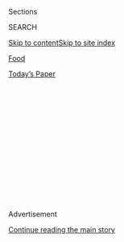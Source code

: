<div id="app">

<div>

<div>

<div>

<div class="NYTAppHideMasthead css-1q2w90k e1suatyy0">

<div class="section css-ui9rw0 e1suatyy2">

<div class="css-eph4ug er09x8g0">

<div class="css-6n7j50">

</div>

<span class="css-1dv1kvn">Sections</span>

<div class="css-10488qs">

<span class="css-1dv1kvn">SEARCH</span>

</div>

[Skip to content](#site-content)[Skip to site
index](#site-index)

</div>

<div id="masthead-section-label" class="css-1wr3we4 eaxe0e00">

[Food](https://www.nytimes.com/section/food)

</div>

<div class="css-10698na e1huz5gh0">

</div>

</div>

<div id="masthead-bar-one" class="section hasLinks css-15hmgas e1csuq9d3">

<div class="css-uqyvli e1csuq9d0">

</div>

<div class="css-1uqjmks e1csuq9d1">

</div>

<div class="css-9e9ivx">

[](https://myaccount.nytimes.com/auth/login?response_type=cookie&client_id=vi)

</div>

<div class="css-1bvtpon e1csuq9d2">

[Today’s
Paper](https://www.nytimes.com/section/todayspaper)

</div>

</div>

</div>

</div>

<div data-aria-hidden="false">

<div id="site-content" data-role="main">

<div>

<div class="css-1aor85t" style="opacity:0.000000001;z-index:-1;visibility:hidden">

<div class="css-1hqnpie">

<div class="css-epjblv">

<span class="css-17xtcya">[Food](/section/food)</span><span class="css-x15j1o">|</span><span class="css-fwqvlz">Serving
the Stuff of
Privilege</span>

</div>

<div class="css-k008qs">

<div class="css-1iwv8en">

<span class="css-18z7m18"></span>

<div>

</div>

</div>

<span class="css-1n6z4y">https://nyti.ms/12gpBsD</span>

<div class="css-1705lsu">

<div class="css-4xjgmj">

<div class="css-4skfbu" data-role="toolbar" data-aria-label="Social Media Share buttons, Save button, and Comments Panel with current comment count" data-testid="share-tools">

  - 
  - 
  - 
  - 
    
    <div class="css-6n7j50">
    
    </div>

  - 
  - 

</div>

</div>

</div>

</div>

</div>

</div>

<div class="css-13pd83m">

</div>

<div id="top-wrapper" class="css-1sy8kpn">

<div id="top-slug" class="css-l9onyx">

Advertisement

</div>

[Continue reading the main
story](#after-top)

<div class="ad top-wrapper" style="text-align:center;height:100%;display:block;min-height:250px">

<div id="top" class="place-ad" data-position="top" data-size-key="top">

</div>

</div>

<div id="after-top">

</div>

</div>

<div id="sponsor-wrapper" class="css-1hyfx7x">

<div id="sponsor-slug" class="css-19vbshk">

Supported by

</div>

[Continue reading the main
story](#after-sponsor)

<div id="sponsor" class="ad sponsor-wrapper" style="text-align:center;height:100%;display:block">

</div>

<div id="after-sponsor">

</div>

</div>

<div class="css-1vkm6nb ehdk2mb0">

# Serving the Stuff of Privilege

</div>

<div class="css-79elbk" data-testid="photoviewer-wrapper">

<div class="css-z3e15g" data-testid="photoviewer-wrapper-hidden">

</div>

<div class="css-1a48zt4 ehw59r15" data-testid="photoviewer-children">

![<span class="css-16f3y1r e13ogyst0" data-aria-hidden="true">Certain
restaurants can knock down the barriers between you and happiness for a
few hours, and at times, Daniel, which turned 20 this year, can be one
of
them.</span><span class="css-cnj6d5 e1z0qqy90" itemprop="copyrightHolder"><span class="css-1ly73wi e1tej78p0">Credit...</span><span><span>Evan
Sung for The New York
Times</span></span></span>](https://static01.nyt.com/images/2013/07/24/dining/24REST_SPAN/24REST_SPAN-articleLarge.jpg?quality=75&auto=webp&disable=upscale)

</div>

</div>

<div class="css-170u9t6">

<div class="css-jh549l" data-testid="restaurant-review-header">

<div class="css-83hgbf">

  - Daniel  
    **<span>NYT Critic's Pick</span>
    <span class="css-z4hz5">★★★</span>
    French
    $$$$
    <span>60 East 65th Street</span>
    212-288-0033

</div>

[Reserve a
Table](http://www.opentable.com/single.aspx?ref=4201&amp;rid=337)

When you make a reservation at an independently reviewed restaurant
through our site, we earn an affiliate commission.

</div>

</div>

<div class="css-xt80pu e12qa4dv0">

<div class="css-18e8msd">

<div class="css-vp77d3 epjyd6m0">

<div class="css-1baulvz">

By [<span class="css-1baulvz last-byline" itemprop="name">Pete
Wells</span>](https://www.nytimes.com/by/pete-wells)

</div>

</div>

  - July 23,
    2013

  - 
    
    <div class="css-4xjgmj">
    
    <div class="css-d8bdto" data-role="toolbar" data-aria-label="Social Media Share buttons, Save button, and Comments Panel with current comment count" data-testid="share-tools">
    
      - 
      - 
      - 
      - 
        
        <div class="css-6n7j50">
        
        </div>
    
      - 
      - 
    
    </div>
    
    </div>

</div>

</div>

<div class="section meteredContent css-1r7ky0e" name="articleBody" itemprop="articleBody">

<div class="css-1fanzo5 StoryBodyCompanionColumn">

<div class="css-53u6y8">

Your job may be worrying you, or your father’s health, or your own. You
may have been up at 2 that morning drafting a better ending for a
long-ago memory. But certain restaurants, if you can afford them, can
knock down the barriers between you and happiness for a few hours. Every
taste seems to transport you to another world, while every gesture of
the staff convinces you that you live in the privileged center of this
one.

[Daniel](http://danielnyc.com/), which turned 20 this year, can make you
feel that way. Does chilled pea soup sound like the stuff of privilege?
It is when it comes from this kitchen, where [Jean François
Bruel](http://danielnyc.com/jean-francois-bruel-executive-chef) has been
the executive chef since 2003, and which Daniel Boulud, the proprietor,
watches over from a windowed perch above the saucepans and sieves.

Those sieves got a workout on this soup, straining it to a gliding
smoothness. It had the clear, refreshing sweetness of the smallest peas
eaten straight from the pod. Salty diamonds of smoked sable and a white
ring of rosemary-infused cream helped the soup’s purity shine more
clearly. This kind of exquisitely sensitive, profoundly seasonal,
fundamentally French cooking helped lift Daniel to several four-star
reviews in The New York Times, [the most recent
one](http://www.nytimes.com/2009/01/21/dining/reviews/21rest.html?pagewanted=all)
by Frank Bruni in 2009.

Again and again, I have been startled by the excellence of Mr. Bruel’s
ingredients and his talent for unlocking all they had to offer. I have
never tasted more calmly flavorful veal tenderloin, or fresher and more
gently handled swordfish, or a more skillfully roasted breast of guinea
hen.

</div>

</div>

<div class="css-1fanzo5 StoryBodyCompanionColumn">

<div class="css-53u6y8">

But some of these star ingredients were embedded in elaborate, multipart
compositions that didn’t fully reward the attention they demanded. At
times, the restaurant gave the impression that it was trying to garnish
its way to greatness.

And while the service can be among the best in the city, with a supreme
attentiveness softened by a surprising warmth and even chattiness, it is
not always that way for everyone. When people who are known at the
restaurant tell me about their meals, they look blissful. Others look
disappointed or resentful as they tell me about cramped tables in the
neoclassical arcades around the grand sunken dining room and hasty,
perfunctory
service.

</div>

</div>

<div class="sizeMedium layoutHorizontal css-rezhvw ejvbdkh1">

[](https://www.nytimes.com/slideshow/2013/07/24/dining/20130724-REST.html)

<div class="css-5nx6oe">

## Daniel

<div class="css-1xhl2m">

15 Photos

View Slide Show
<span class="css-t4350i">›</span>

</div>

</div>

<div class="css-79elbk">

<div class="css-hyytny">

</div>

![](https://static01.nyt.com/images/2013/07/24/dining/20130724-REST-slide-37Q2/20130724-REST-slide-37Q2-articleLarge.jpg?quality=75&auto=webp&disable=upscale)

</div>

<div class="css-17ai7jg e15qwgfe0">

<span class="css-16f3y1r e13ogyst0">Evan Sung for The New York
Times</span>

</div>

</div>

<div class="css-1fanzo5 StoryBodyCompanionColumn">

<div class="css-53u6y8">

One night I had a reservation 15 minutes apart from a colleague who
wasn’t likely to be recognized, as I repeatedly was. We both ordered
the six-course $195 tasting menu. (A three-course prix fixe dinner is
$116.) Our meals were virtually identical. Our experiences were not.

The kitchen sent two amuse courses to my table. His got one. A few
remaining sips of my wine, ordered by the glass, were topped off. His
glass sat empty at times while he waited to be offered another.

</div>

</div>

<div class="css-1fanzo5 StoryBodyCompanionColumn">

<div class="css-53u6y8">

We both ate extraordinary fried lollipops of filleted frogs’ legs on a
long stick of bone, but only I was then brought a napkin-covered bowl of
rosemary- and lemon-scented water for rinsing my fingers.

My servers were solicitous: Was this course, or that one, or that one,
prepared to your liking? Was the pacing of the meal satisfactory? Could
we interest you in a cheese course? Would you like your espresso with
dessert, or after? Finally, as I neared the revolving door on East 65th
Street: Can we help you find a cab tonight?

My colleague wasn’t asked any of those questions. Still, the next
morning, he reported feeling very well taken care of. And a restaurant
can’t be blamed for trying to impress a critic.

It can be faulted, though, for turning its best face away from the
unknowns, the first-timers, the birthday splurgers, the tourists. They
are precisely the people who would remember a little coddling at a place
like Daniel for years.

And while a missing finger bowl won’t seriously mar anyone’s evening,
missing Daniel’s cheese cart might. It is one of the finest four-wheeled
vehicles in New York. Whenever I wondered if I really wanted cheese, a
server would lay his knife on a soft wheel, pressing gently. The mounded
top would fall for a moment then rise up again, gracefully and almost
willingly. After that, the question was not if I should have some, but
how many kinds could fit on one plate.

It was just as pointless to try to wave away the basket of Mark
Fiorentino’s gorgeous breads, like a garlic focaccia, round and dimpled
in the center. Rajeev Vaidya, the head sommelier, shepherded me past the
many bottles that could land a weak wine lover in debt to more
affordable ones. He has a 2007 halbtrocken from the German riesling
maker Georg Breuer. Some buyers scoffed at the vintage, pushing prices
down, but not Mr. Vaidya. A bottle can be yours for the princely sum of
$25.

</div>

</div>

<div class="css-79elbk" data-testid="photoviewer-wrapper">

<div class="css-z3e15g" data-testid="photoviewer-wrapper-hidden">

</div>

<div class="css-1a48zt4 ehw59r15" data-testid="photoviewer-children">

![<span class="css-16f3y1r e13ogyst0" data-aria-hidden="true">Olive
oil-poached cod, seasoned with za’atar and a bright cilantro
sauce.</span><span class="css-cnj6d5 e1z0qqy90" itemprop="copyrightHolder"><span class="css-1ly73wi e1tej78p0">Credit...</span><span>Evan
Sung for The New York
Times</span></span>](https://static01.nyt.com/images/2013/07/24/dining/24SUBREST2/24SUBREST2-articleLarge.jpg?quality=75&auto=webp&disable=upscale)

</div>

</div>

<div class="css-1fanzo5 StoryBodyCompanionColumn">

<div class="css-53u6y8">

Recently, the title of executive pastry chef passed from Sandro Micheli
to Ghaya Oliveira, and the dessert course, already exciting, has a
little more energy. Ms. Oliveira’s approach is more modern and
wide-ranging, embracing unusual spices and exuberant swipes of color.
Her mint-scented strawberries are a giddy, flagrant essay in pink, with
triangles of watermelon, columns of half-frozen strawberry mousse and
ladyfingers tinted with powdered strawberry skin. It was a soft, lilting
summer tune I won’t get out of my head before Labor Day.

</div>

</div>

<div class="css-1fanzo5 StoryBodyCompanionColumn">

<div class="css-53u6y8">

The courses before dessert could be just as wonderfully haunting. I’d
give a lot to recapture the happiness I got from slow-baked abalone,
rich with creamed avocado and slightly tart with heart-shaped wood
sorrel. I’m still transfixed by a peekytoe crab salad’s bravura
variations on apple and celery, carried through to the juices in a
walnut-oil vinaigrette.

And nothing quite prepared me for the untamed whoosh of intense green
herbs in a bowl of olive-oil-poached cod teased into big, glistening
flakes, then seasoned with za’atar and a bright cilantro sauce.

But the kitchen’s compulsion toward complexity could also result in a
proliferation of dollhouse garnishes. Grilled sweet shrimp were
outfitted with a heart of palm purée, microcubes of mango and cucumber,
bok choy, tiny tapioca crackers, curls of shaved hearts of palm, among
other things. The parts never quite gathered into a rush of flavor.

A variation on Mr. Boulud’s classic roasted sea bass with syrah sauce
came with radicchio so bitter I wanted to slap it. A drum of sweet
potato purée with a candylike crust of marrow on top only made the next
bite of radicchio harder to take.

The kitchen loves to put two or three treatments of an ingredient side
by side, when it might do better to focus on the one that works best. In
a triptych of striped jack, a poached piece on a salad of mustard seeds
with cubes of riesling gelée tasted as if the components were destined
to be together. But there wasn’t the same inevitability about the
lettuce-wrapped dumpling of striped jack tartare topped with caviar, or
the smoky rillettes surrounded by crunchy carrot and asparagus.

Daniel built its fame on Mr. Boulud’s exquisite refinements on French
peasant food. Over the years, the refinements have multiplied while the
peasant food has been sent away to his many spinoff bistros.

Traces of it are still around, as in the short rib braised in red wine,
half of a beef duo. The last time I tasted it, I was sure it was the
finest French beef stew in existence. I knew my servers were trying to
make my night one I’d recall with a smile. And I wished everyone could
be so lucky.

</div>

</div>

</div>

<div>

</div>

<div>

</div>

<div>

</div>

<div>

<div id="bottom-wrapper" class="css-1ede5it">

<div id="bottom-slug" class="css-l9onyx">

Advertisement

</div>

[Continue reading the main
story](#after-bottom)

<div id="bottom" class="ad bottom-wrapper" style="text-align:center;height:100%;display:block;min-height:90px">

</div>

<div id="after-bottom">

</div>

</div>

</div>

</div>

</div>

## Site Index

<div>

</div>

## Site Information Navigation

  - [© <span>2020</span> <span>The New York Times
    Company</span>](https://help.nytimes.com/hc/en-us/articles/115014792127-Copyright-notice)

<!-- end list -->

  - [NYTCo](https://www.nytco.com/)
  - [Contact
    Us](https://help.nytimes.com/hc/en-us/articles/115015385887-Contact-Us)
  - [Work with us](https://www.nytco.com/careers/)
  - [Advertise](https://nytmediakit.com/)
  - [T Brand Studio](http://www.tbrandstudio.com/)
  - [Your Ad
    Choices](https://www.nytimes.com/privacy/cookie-policy#how-do-i-manage-trackers)
  - [Privacy](https://www.nytimes.com/privacy)
  - [Terms of
    Service](https://help.nytimes.com/hc/en-us/articles/115014893428-Terms-of-service)
  - [Terms of
    Sale](https://help.nytimes.com/hc/en-us/articles/115014893968-Terms-of-sale)
  - [Site
    Map](https://spiderbites.nytimes.com)
  - [Help](https://help.nytimes.com/hc/en-us)
  - [Subscriptions](https://www.nytimes.com/subscription?campaignId=37WXW)

</div>

</div>

</div>

</div>
